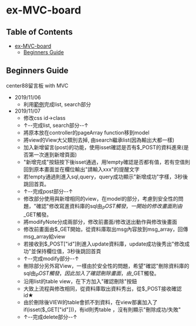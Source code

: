 ex-MVC-board
===

## Table of Contents
- [ex-MVC-board](#ex-MVC-board)
  * [Beginners Guide](#beginners-guide)

## Beginners Guide

center88留言板 with MVC  
* 2019/11/06  
    * 利用[範例](https://www.itread01.com/p/962428.html)完成list, search部分  
* 2019/11/07  
    * 修改css id→class  
    * ↑--完成list, search部分--↑  
    * 將原本放在controller的pageArray function移到model  
    * 將view的View大父類別去掉, 由search繼承list(因為輸出大都一樣)  
    * 加入新增留言(post)的功能，使用isset確認是否有$_POST的資料進來(是否第一次進到新增頁面)  
    * "新增完成"按鈕按下後isset通過，用!empty確認是否都有值，若有空值則回到原本畫面並在欄位輸出"請輸入xxx"的提醒文字
    * 若!empty通過則進入sql,query，query成功顯示"新增成功"字樣，3秒後跳回首頁。
    * ↑--完成post部分--↑
    * 修改部分使用與新增相同的view，在model的部分，考慮到安全性的問題，"確認"修改寫進資料庫的sql由$_POST觸發，一開始的修改畫面則由$_GET觸發。
    * 將modifyNote分成兩部分，修改前畫面/修改送出動作與修改後畫面
    * 修改前畫面由$_GET開始，從資料庫取出msg內容放到msg_array，回傳msg_array給view
    * 若接收到$_POST["id"]則進入update資料庫，update成功後秀出"修改成功"並保持欄位值，3秒後跳回首頁
    * ↑--完成modify部分--↑
    * 刪除部分另外寫View，一樣由於安全性的問題，希望"確認"刪除資料庫的sql由$_POST觸發，因此加入了確認刪除畫面，由$_GET觸發。
    * 沿用list的table view，在下方加入"確認刪除"按鈕
    * 大致上流程與修改相同，從資料庫取出資料秀出，從$_POST接收確認id★
    * 由於刪除後VIEW的table會抓不到資料，在view那裏加入了if(isset($_GET["id"]))，有id則秀table
    ，沒有則顯示"刪除成功/失敗"
    * ↑--完成delete部分--↑
    
    

